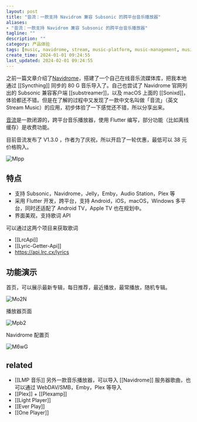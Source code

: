 ```yaml
---
layout: post
title: "音流：一款支持 Navidrom 兼容 Subsonic 的跨平台音乐播放器"
aliases:
- "音流：一款支持 Navidrom 兼容 Subsonic 的跨平台音乐播放器"
tagline: ""
description: ""
category: 产品体验
tags: [music, navidrome, stream, music-platform, music-management, music-player, flutter, ios, android-app, android]
create_time: 2024-01-01 09:24:55
last_updated: 2024-02-01 09:24:55
---
```


之前一篇文章介绍了[Navidrome](https://blog.einverne.info/post/2023/12/navidrome.html)，搭建了一个自己在线音乐流媒体库，把我本地通过 [[Syncthing]] 同步的 80 G 音乐导入了。自己也尝试了 Navidrome 官网列出的 Subsonic 兼容客户端 [[substreamer]]，以及 macOS 上面的 [[Sonixd]]，体验都还不错。但是在了解的过程中又发现了一款中文名叫做「音流」（英文 Stream Music）的应用，初步体验了一下感觉还不错，所以分享出来。

[音流](https://aqzscn.cn/)是一款闭源的，跨平台音乐播放器，使用 Flutter 编写，部分功能（比如离线缓存）是收费功能。

目前音流发布了 V1.3.0 ，作者为了庆祝，所以开启了一轮优惠，最低可以 38 元价格购入。

![Mlpp](https://photo.einverne.info/images/2024/07/25/Mlpp.png)

## 特点

- 支持 Subsonic，Navidrome，Jelly，Emby，Audio Station，Plex 等
- 采用 Flutter 开发，跨平台，支持 Android，iOS，macOS，Windows 多平台，同时还适配了 Android TV，Apple TV 也在规划中。
- 界面美观，支持歌词 API

可以通过这两个项目来获取歌词

- [[LrcApi]]
- [[Lyric-Getter-Api]]
- <https://api.lrc.cx/lyrics>

## 功能演示

首页，可以展示最新专辑，每日推荐，最近播放，最常播放，随机专辑。

![Mo2N](https://photo.einverne.info/images/2024/07/25/Mo2N.png)

播放器页面

![Mpb2](https://photo.einverne.info/images/2024/07/25/Mpb2.png)

Navidrome 配置页

![M6wG](https://photo.einverne.info/images/2024/07/25/M6wG.png)

## related

- [[LMP 音乐]] 另外一款音乐播放器，可以导入 [[Navidrome]] 服务器歌曲，也可以通过 WebDAV/SMB，Emby，Plex 等导入
- [[Plex]] + [[Plexamp]]
- [[Light Player]]
- [[Ever Play]]
- [[One Player]]
